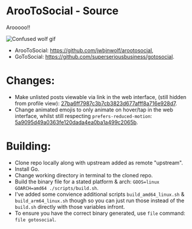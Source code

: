 # ArooToSocial - Source

Arooooo!!

![Confused wolf gif](https://github.com/jwbjnwolf/arootosocial/assets/59905825/f763c01e-0f7c-4dfd-82c9-44bb7ec649fd)

- ArooToSocial: https://github.com/jwbjnwolf/arootosocial,
- GoToSocial: https://github.com/superseriousbusiness/gotosocial.

# Changes:
- Make unlisted posts viewable via link in the web interface, (still hidden from profile view): [27ba6ff7987c3b7cb3823d677afff8a716e928d7](https://github.com/jwbjnwolf/arootosocial-src/commit/27ba6ff7987c3b7cb3823d677afff8a716e928d7).
- Change animated emojis to only animate on hover/tap in the web interface, whilst still respecting `prefers-reduced-motion`: [5a9095d49a0363fe120dada4ea0ba1a499c2065b](https://github.com/jwbjnwolf/arootosocial-src/commit/5a9095d49a0363fe120dada4ea0ba1a499c2065b/).

# Building:
- Clone repo locally along with upstream added as remote "upstream".
- Install Go.
- Change working directory in terminal to the cloned repo.
- Build the binary file for a stated platform & arch: `GOOS=linux GOARCH=amd64 ./scripts/build.sh`.
- I've added some convience additional scripts `build_amd64_linux.sh` & `build_arm64_linux.sh` though so you can just run those instead of the `build.sh` directly with those variables infront.
- To ensure you have the correct binary generated, use `file` command: `file gotosocial`.